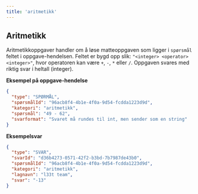 ```yaml
---
title: 'aritmetikk'
---
```


## Aritmetikk

Aritmetikkoppgaver handler om å løse matteoppgaven som ligger i `spørsmål` feltet i oppgave-hendelsen.
Feltet er bygd opp slik: `"<integer> <operator> <integer>"`, hvor operatoren kan være `+`, `-`, `*` eller `/`.
Oppgaven svares med riktig svar i heltall (integer).

**Eksempel på oppgave-hendelse**

```json
{
  "type": "SPØRMÅL",
  "spørsmålId": "96acb8f4-4b1e-4f0a-9d54-fcdda1223d9d",
  "kategori": "aritmetikk",
  "spørsmål": "49 - 62",
  "svarformat": "Svaret må rundes til int, men sender som en string"
}
```

**Eksempelsvar**

```json
{
  "type": "SVAR",
  "svarId": "d36b4273-0571-42f2-b3bd-7b7987de43b0",
  "spørsmålId": "96acb8f4-4b1e-4f0a-9d54-fcdda1223d9d",
  "kategori": "aritmetikk",
  "lagnavn": "l33t team",
  "svar": "-13"
}
```
